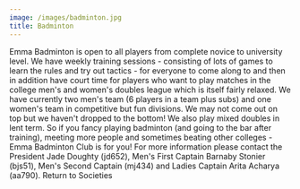 ```yaml
---
image: /images/badminton.jpg
title: Badminton
---
```


Emma Badminton is open to all players from complete novice to university level. We have weekly training sessions - consisting of lots of games to learn the rules and try out tactics - for everyone to come along to and then in addition have court time for players who want to play matches in the college men's and women's doubles league which is itself fairly relaxed. We have currently two men's team (6 players in a team plus subs) and one women's team in competitive but fun divisions. We may not come out on top but we haven't dropped to the bottom! We also play mixed doubles in lent term. So if you fancy playing badminton (and going to the bar after training), meeting more people and sometimes beating other colleges - Emma Badminton Club is for you!
For more information please contact the President Jade Doughty (jd652), Men's First Captain Barnaby Stonier (bjs51), Men's Second Captain (mj434) and Ladies Captain Arita Acharya (aa790).
Return to Societies
